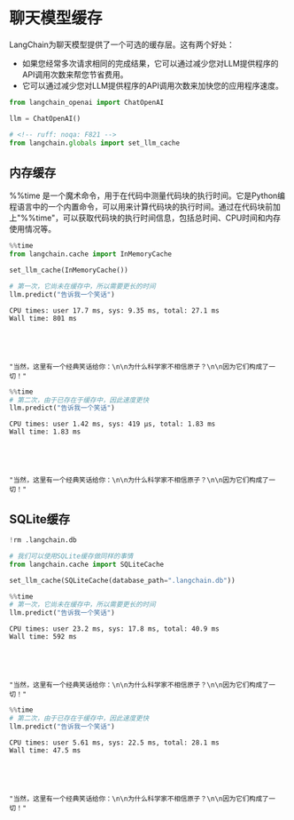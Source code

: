 # 聊天模型缓存
LangChain为聊天模型提供了一个可选的缓存层。这有两个好处：

- 如果您经常多次请求相同的完成结果，它可以通过减少您对LLM提供程序的API调用次数来帮您节省费用。
- 它可以通过减少您对LLM提供程序的API调用次数来加快您的应用程序速度。



```python
from langchain_openai import ChatOpenAI

llm = ChatOpenAI()
```


```python
# <!-- ruff: noqa: F821 -->
from langchain.globals import set_llm_cache
```

## 内存缓存

%%time 是一个魔术命令，用于在代码中测量代码块的执行时间。它是Python编程语言中的一个内置命令，可以用来计算代码块的执行时间。通过在代码块前加上"%%time"，可以获取代码块的执行时间信息，包括总时间、CPU时间和内存使用情况等。
```python
%%time
from langchain.cache import InMemoryCache

set_llm_cache(InMemoryCache())

# 第一次，它尚未在缓存中，所以需要更长的时间
llm.predict("告诉我一个笑话")
```

    CPU times: user 17.7 ms, sys: 9.35 ms, total: 27.1 ms
    Wall time: 801 ms
    




    "当然，这里有一个经典笑话给你：\n\n为什么科学家不相信原子？\n\n因为它们构成了一切！"




```python
%%time
# 第二次，由于已存在于缓存中，因此速度更快
llm.predict("告诉我一个笑话")
```

    CPU times: user 1.42 ms, sys: 419 µs, total: 1.83 ms
    Wall time: 1.83 ms
    




    "当然，这里有一个经典笑话给你：\n\n为什么科学家不相信原子？\n\n因为它们构成了一切！"

## SQLite缓存



```python
!rm .langchain.db
```


```python
# 我们可以使用SQLite缓存做同样的事情
from langchain.cache import SQLiteCache

set_llm_cache(SQLiteCache(database_path=".langchain.db"))
```


```python
%%time
# 第一次，它尚未在缓存中，所以需要更长的时间
llm.predict("告诉我一个笑话")
```

    CPU times: user 23.2 ms, sys: 17.8 ms, total: 40.9 ms
    Wall time: 592 ms
    




    "当然，这里有一个经典笑话给你：\n\n为什么科学家不相信原子？\n\n因为它们构成了一切！"




```python
%%time
# 第二次，由于已存在于缓存中，因此速度更快
llm.predict("告诉我一个笑话")
```

    CPU times: user 5.61 ms, sys: 22.5 ms, total: 28.1 ms
    Wall time: 47.5 ms
    




    "当然，这里有一个经典笑话给你：\n\n为什么科学家不相信原子？\n\n因为它们构成了一切！"


